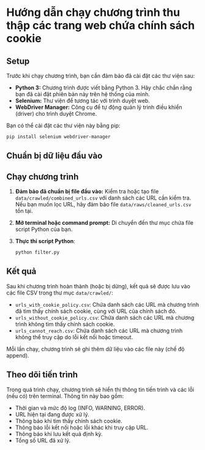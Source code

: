 # Hướng dẫn chạy chương trình thu thập các trang web chứa chính sách cookie

## Setup

Trước khi chạy chương trình, bạn cần đảm bảo đã cài đặt các thư viện sau:

* **Python 3:** Chương trình được viết bằng Python 3. Hãy chắc chắn rằng bạn đã cài đặt phiên bản này trên hệ thống của mình.
* **Selenium:** Thư viện để tương tác với trình duyệt web.
* **WebDriver Manager:** Công cụ để tự động quản lý trình điều khiển (driver) cho trình duyệt Chrome.

Bạn có thể cài đặt các thư viện này bằng pip:

```bash
pip install selenium webdriver-manager
```

## Chuẩn bị dữ liệu đầu vào

## Chạy chương trình

1.  **Đảm bảo đã chuẩn bị file đầu vào:** Kiểm tra hoặc tạo file `data/crawled/combined_urls.csv` với danh sách các URL cần kiểm tra. Nếu bạn muốn lọc URL, hãy đảm bảo file `data/raws/cleaned_urls.csv` tồn tại.
2.  **Mở terminal hoặc command prompt:** Di chuyển đến thư mục chứa file script Python của bạn.
3.  **Thực thi script Python**:

    ```bash
    python filter.py
    ```


## Kết quả

Sau khi chương trình hoàn thành (hoặc bị dừng), kết quả sẽ được lưu vào các file CSV trong thư mục `data/crawled/`:

* `urls_with_cookie_policy.csv`: Chứa danh sách các URL mà chương trình đã tìm thấy chính sách cookie, cùng với URL của chính sách đó.
* `urls_without_cookie_policy.csv`: Chứa danh sách các URL mà chương trình không tìm thấy chính sách cookie.
* `urls_cannot_reach.csv`: Chứa danh sách các URL mà chương trình không thể truy cập do lỗi kết nối hoặc timeout.

Mỗi lần chạy, chương trình sẽ ghi thêm dữ liệu vào các file này (chế độ append).


## Theo dõi tiến trình

Trong quá trình chạy, chương trình sẽ hiển thị thông tin tiến trình và các lỗi (nếu có) trên terminal. Thông tin này bao gồm:

* Thời gian và mức độ log (INFO, WARNING, ERROR).
* URL hiện tại đang được xử lý.
* Thông báo khi tìm thấy chính sách cookie.
* Thông báo lỗi kết nối hoặc lỗi khác khi truy cập URL.
* Thông báo khi lưu kết quả định kỳ.
* Tổng số URL đã xử lý.
